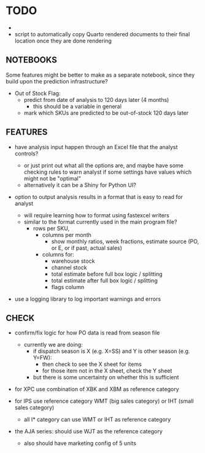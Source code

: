 # TODO

-
- script to automatically copy Quarto rendered documents to their final location once they are done rendering

## NOTEBOOKS

Some features might be better to make as a separate notebook, since they build upon the prediction infrastructure?

- Out of Stock Flag:
  - predict from date of analysis to 120 days later (4 months)
    - this should be a variable in general
  - mark which SKUs are predicted to be out-of-stock 120 days later

## FEATURES

- have analysis input happen through an Excel file that the analyst controls?

  - or just print out what all the options are, and maybe have some checking rules to warn analyst if some settings have values which might not be "optimal"
  - alternatively it can be a Shiny for Python UI?

- option to output analysis results in a format that is easy to read for analyst

  - will require learning how to format using fastexcel writers
  - similar to the format currently used in the main program file?
    - rows per SKU,
      - columns per month
        - show monthly ratios, week fractions, estimate source (PO, or E, or if past, actual sales)
      - columns for:
        - warehouse stock
        - channel stock
        - total estimate before full box logic / splitting
        - total estimate after full box logic / splitting
        - flags column

- use a logging library to log important warnings and errors

## CHECK

- confirm/fix logic for how PO data is read from season file

  - currently we are doing:
    - if dispatch season is X (e.g. X=SS) and Y is other season (e.g. Y=FW):
      - then check to see the X sheet for items
      - for those item not in the X sheet, check the Y sheet
    - but there is some uncertainty on whether this is sufficient

- for XPC use combination of XBK and XBM as reference category

- for IPS use reference category WMT (big sales category) or IHT (small sales category)

  - all I\* category can use WMT or IHT as reference category

- the AJA series: should use WJT as the reference category
  - also should have marketing config of 5 units
